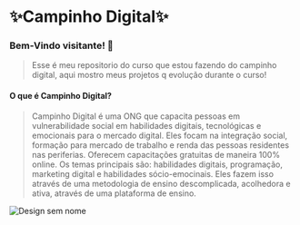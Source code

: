                                           
# ✨Campinho Digital✨

###  Bem-Vindo visitante! 🖖
>Esse é meu repositorio do curso que estou fazendo do campinho digital, aqui mostro meus projetos q evolução durante o curso!

####  O que é Campinho Digital?
> Campinho Digital é uma ONG que capacita pessoas em vulnerabilidade social em habilidades digitais, tecnológicas e emocionais para o mercado digital.
> Eles focam na integração social, formação para mercado de trabalho e renda das pessoas residentes nas periferias.
> Oferecem capacitações gratuitas de maneira 100% online. Os temas principais são: habilidades digitais, programação, marketing digital e habilidades sócio-emocinais. Eles fazem isso através de uma metodologia de ensino descomplicada, acolhedora e ativa, através de uma plataforma de ensino.



![Design sem nome](https://user-images.githubusercontent.com/107922389/175796543-e0b5d2fb-dd8e-447d-bf5b-d9100cef81cc.gif)
